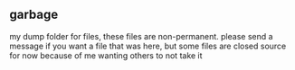 ## garbage
my dump folder for files, these files are non-permanent. please send a message if you want a file that was here, but some files are closed source for now because of me wanting others to not take it
